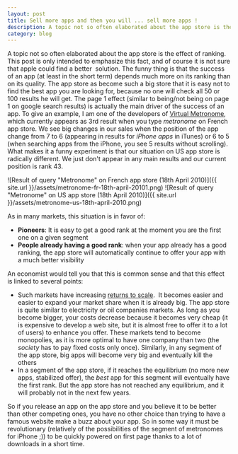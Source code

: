 ```yaml
---
layout: post
title: Sell more apps and then you will ... sell more apps !
description: A topic not so often elaborated about the app store is the effect of ranking. This post is only intended to emphasize this fact, and of course it is not sure that apple could find a better  solution.
category: blog
---
```



A topic not so often elaborated about the app store is the effect of ranking. This post is only intended to emphasize this fact, and of course it is not sure that apple could find a better  solution. The funny thing is that the success of an app (at least in the short term) depends much more on its ranking than on its quality. The app store as become such a big store that it is easy not to find the best app you are looking for, because no one will check all 50 or 100 results he will get. The page 1 effect (similar to being/not being on page 1 on google search results) is actually the main driver of the success of an app. To give an example, I am one of the developers of <a href="http://itunes.apple.com/fr/app/virtual-metronome/id323253442?mt=8">Virtual Metronome</a>, which currently appears as 3rd result when you type <em>metronome </em>on French app store. We see big changes in our sales when the position of the app change from 7 to 6 (appearing in results for <em>iPhone apps</em> in iTunes) or 6 to 5 (when searching apps from the iPhone, you see 5 results without scrolling). What makes it a funny experiment is that our situation on US app store is radically different. We just don't appear in any main results and our current position is rank 43.

![Result of query "Metronome" on French app store (18th April 2010)]({{ site.url }}/assets/metronome-fr-18th-april-20101.png)
![Result of query "Metronome" on US app store (18th April 2010)]({{ site.url }}/assets/metronome-us-18th-april-2010.png)

As in many markets, this situation is in favor of:
<ul>
	<li><strong>Pioneers</strong>: It is easy to get a good rank at the moment you are the first one on a given segment</li>
	<li><strong>People already having a good rank</strong>: when your app already has a good ranking, the app store will automatically continue to offer your app with a much better visibility</li>
</ul>

An economist would tell you that this is common sense and that this effect is linked to several points:
<ul>
	<li>Such markets have increasing <a href="http://en.wikipedia.org/wiki/Returns_to_scale">returns to scale</a>.  It becomes easier and easier to expand your market share when it is already big. The app store is quite similar to electricity or oil companies markets. As long as you become bigger, your costs decrease because it becomes very cheap (it is expensive to develop a web site, but it is almost free to offer it to a lot of users) to enhance you offer. These markets tend to become monopolies, as it is more optimal to have one company than two (the <em>society</em> has to pay fixed costs only once). Similarly, in any segment of the app store, big apps will become very big and eventually kill the others</li>
	<li>In a segment of the app store, if it reaches the equilibrium (no more new apps, stabilized offer), the <em>best</em> app for this segment will eventually have the first rank. But the app store has not reached any equilibrium, and it will probably not in the next few years.</li>
</ul>
So if you release an app on the app store and you believe it to be better than other competing ones, you have no other choice than trying to have a famous website make a buzz about your app. So in some way it must be revolutionary (relatively of the possibilities of the segment of metronomes for iPhone ;)) to be quickly powered on first page thanks to a lot of downloads in a short time.